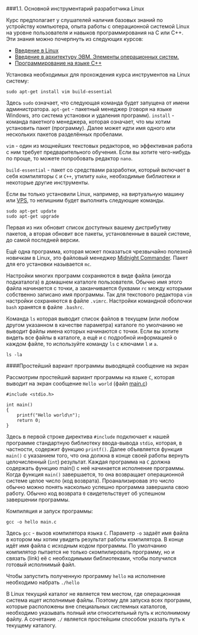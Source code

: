 ###1.1. Основной инструментарий разработчика Linux

Курс предполагает у слушателей наличия базовых знаний по устройству компьютера,
опыта работы с операционной системой Linux на уровне пользователя и навыков
программирования на C или C++. Эти знания можно почерпнуть из следующих курсов:

* [Введение в Linux](https://stepic.org/course/Введение-в-Linux-73)
* [Введение в архитектуру ЭВМ. Элементы операционных систем.](https://stepic.org/course/Введение-в-архитектуру-ЭВМ-Элементы-операционных-систем-253)
* [Программирование на языке C++](https://stepic.org/course/Программирование-на-языке-C++-7)

Установка необходимых для прохождения курса инструментов на Linux систему:

`sudo apt-get install vim build-essential`

Здесь `sudo` означает, что следующая команда будет запущена от имени администратора.
`apt-get` - пакетный менеджер (говоря на языке Windows, это система установки и
удаления программ).
`install` - команда пакетного менеджера, которая означает, что мы хотим установить
пакет (программу). Далее может идти имя одного или нескольких пакетов разделённых
пробелами.

`vim` - один из мощнейших текстовых редакторов, но эффективная работа с ним
требует предварительного обучения. Если вы хотите чего-нибудь по проще, то можете
попробовать редактор `nano`.

`build-essential` - пакет со средствами разработки, который включает в себя
компиляторы `C` и `C++`, утилиту `make`, необходимые библиотеки и некоторые другие
инструменты.

Если вы только установили Linux, например, на виртуальную машину или
[VPS](https://ru.wikipedia.org/wiki/VPS), то нелишним будет выполнить следующие
команды.

```
sudo apt-get update
sudo apt-get upgrade
```

Первая из них обновит список доступных вашему дистрибутиву пакетов,
а вторая обновит все пакеты, установленные в вашей системе, до самой последней
версии.

Ещё одна программа, которая может показаться чрезвычайно полезной новичкам в Linux,
это файловый менеджер [Midnight Commander](https://ru.wikipedia.org/wiki/Midnight_Commander).
Пакет для его установки называется `mc`.

Настройки многих программ сохраняются в виде файла (иногда подкаталога) в домашнем
каталоге пользователя. Обычно имя этого файла начинается с точки, а заканчивается
буквами `rc` между которыми собственно записано имя программы. Так для текстового
редактора `vim` настройки сохраняются в файле `.vimrc`. Настройки командной оболочки
`bash` хранятся в файле `.bashrc`.

Команда `ls` которая выводит список файлов в текущем (или любом другом указанном
в качестве параметра) каталоге по умолчанию не выводит файлы имена которых начинаются
с точки. Если вы хотите видеть все файлы в каталоге, а ещё и с подробной информацией
о каждом файле, то используйте команду `ls` с ключами `l` и `a`.

`ls -la`

####Простейший вариант программы выводящей сообщение на экран

Рассмотрим простейший вариант программы на языке `C`, которая выводит на экран
сообщение `Hello world` (файл [main.c](main.c))

```
#include <stdio.h>

int main()
{
    printf("Hello world\n");
    return 0;
}
```

Здесь в первой строке директива `#include` подключает к нашей программе стандартную
библиотеку ввода-вывода `stdio`, которая, в частности, содержит функцию `printf()`.
Далее объявляется функция `main()` с указанием того, что она должна в конце своей
работы вернуть целочисленный (`int`) результат.
Каждая программа на `C` должна содержать функцию main() с неё начинается исполнение
программы. Когда функция `main()` завершается, то она возвращает операционной системе
целое число (код возврата). Проанализировав это число обычно можно понять насколько
успешно программа завершила свою работу. Обычно код возврата `0` свидетельствует об
успешном завершении программы.

Компиляция и запуск программы:

`gcc -o hello main.c`

Здесь `gcc` - вызов компилятора языка `C`. Параметр `-o` задаёт имя файла в котором мы
хотим увидеть результат работы компилятора. В конце идёт имя файла с исходным кодом
программы. По умолчанию компилятор пытается не только скомпилировать программу,
но и связать (link) её с необходимыми библиотеками, чтобы получился готовый
исполнимый файл.

Чтобы запустить полученную программу `hello` на исполнение необходимо набрать `./hello`

В Linux текущий каталог не является тем местом, где операционная система ищет
исполнимые файлы. Поэтому для запуска всех программ, которые расположены вне
специальных системных каталогов, необходимо указывать полный или относительный
путь к исполнимому файлу. А сочетание `./` является простейшим способом указать
путь к текущему каталогу.

